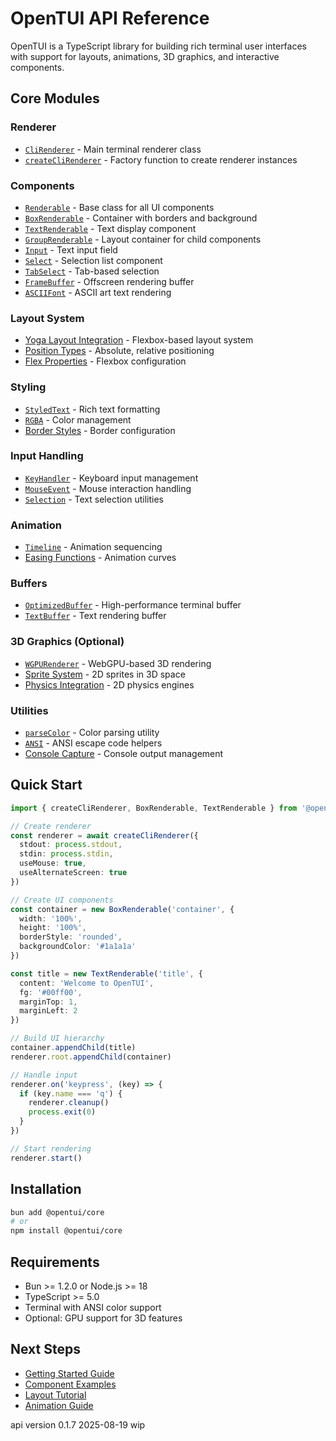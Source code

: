 # OpenTUI API Reference

OpenTUI is a TypeScript library for building rich terminal user interfaces with support for layouts, animations, 3D graphics, and interactive components.

## Core Modules

### Renderer
- [`CliRenderer`](./renderer.md) - Main terminal renderer class
- [`createCliRenderer`](./renderer.md#createclirenderer) - Factory function to create renderer instances

### Components
- [`Renderable`](./renderable.md) - Base class for all UI components
- [`BoxRenderable`](./components/box.md) - Container with borders and background
- [`TextRenderable`](./components/text.md) - Text display component
- [`GroupRenderable`](./components/group.md) - Layout container for child components
- [`Input`](./components/input.md) - Text input field
- [`Select`](./components/select.md) - Selection list component
- [`TabSelect`](./components/tab-select.md) - Tab-based selection
- [`FrameBuffer`](./components/framebuffer.md) - Offscreen rendering buffer
- [`ASCIIFont`](./components/ascii-font.md) - ASCII art text rendering

### Layout System
- [Yoga Layout Integration](./layout.md) - Flexbox-based layout system
- [Position Types](./layout.md#position-types) - Absolute, relative positioning
- [Flex Properties](./layout.md#flex-properties) - Flexbox configuration

### Styling
- [`StyledText`](./styled-text.md) - Rich text formatting
- [`RGBA`](./colors.md) - Color management
- [Border Styles](./borders.md) - Border configuration

### Input Handling
- [`KeyHandler`](./input/keys.md) - Keyboard input management
- [`MouseEvent`](./input/mouse.md) - Mouse interaction handling
- [`Selection`](./input/selection.md) - Text selection utilities

### Animation
- [`Timeline`](./animation/timeline.md) - Animation sequencing
- [Easing Functions](./animation/easing.md) - Animation curves

### Buffers
- [`OptimizedBuffer`](./buffers.md#optimizedbuffer) - High-performance terminal buffer
- [`TextBuffer`](./buffers.md#textbuffer) - Text rendering buffer

### 3D Graphics (Optional)
- [`WGPURenderer`](./3d/webgpu.md) - WebGPU-based 3D rendering
- [Sprite System](./3d/sprites.md) - 2D sprites in 3D space
- [Physics Integration](./3d/physics.md) - 2D physics engines

### Utilities
- [`parseColor`](./utils.md#parsecolor) - Color parsing utility
- [`ANSI`](./utils.md#ansi) - ANSI escape code helpers
- [Console Capture](./utils.md#console) - Console output management

## Quick Start

```typescript
import { createCliRenderer, BoxRenderable, TextRenderable } from '@opentui/core'

// Create renderer
const renderer = await createCliRenderer({
  stdout: process.stdout,
  stdin: process.stdin,
  useMouse: true,
  useAlternateScreen: true
})

// Create UI components
const container = new BoxRenderable('container', {
  width: '100%',
  height: '100%',
  borderStyle: 'rounded',
  backgroundColor: '#1a1a1a'
})

const title = new TextRenderable('title', {
  content: 'Welcome to OpenTUI',
  fg: '#00ff00',
  marginTop: 1,
  marginLeft: 2
})

// Build UI hierarchy
container.appendChild(title)
renderer.root.appendChild(container)

// Handle input
renderer.on('keypress', (key) => {
  if (key.name === 'q') {
    renderer.cleanup()
    process.exit(0)
  }
})

// Start rendering
renderer.start()
```

## Installation

```bash
bun add @opentui/core
# or
npm install @opentui/core
```

## Requirements

- Bun >= 1.2.0 or Node.js >= 18
- TypeScript >= 5.0
- Terminal with ANSI color support
- Optional: GPU support for 3D features

## Next Steps

- [Getting Started Guide](../guides/getting-started.md)
- [Component Examples](../examples/README.md)
- [Layout Tutorial](../guides/layouts.md)
- [Animation Guide](../guides/animations.md)

api version 0.1.7 2025-08-19 wip
